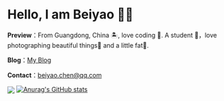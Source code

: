 # Hello, I am Beiyao 👏🏻

**Preview**：From Guangdong, China 🏝, love coding 🐍. A student 🏫，love photographing beautiful things🌿 and a little fat🍔.

**Blog**：[My Blog](http://beiyao.icu)

**Contact**：beiyao.chen@qq.com

<a href="https://github.com/beiyaohhhc"><img align="center" src="https://github-readme-stats.vercel.app/api/top-langs/?username=beiyaohhhc&layout=compact&theme=dark&hide_border=true" /></a>
[![Anurag's GitHub stats](https://github-readme-stats.vercel.app/api?username=beiyaohhhc)](https://github.com/anuraghazra/github-readme-stats)
